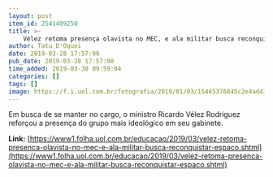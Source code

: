 ```yaml
---
layout: post
item_id: 2541409250
title: >-
    Vélez retoma presença olavista no MEC, e ala militar busca reconquistar espaço
author: Tatu D'Oquei
date: 2019-03-28 17:57:00
pub_date: 2019-03-28 17:57:00
time_added: 2019-03-30 09:59:04
categories: []
tags: []
image: https://f.i.uol.com.br/fotografia/2019/01/03/15465376845c2e4ad430f20_1546537684_3x2_rt.jpg
---
```


Em busca de se manter no cargo, o ministro Ricardo Vélez Rodriguez reforçou a presença do grupo mais ideológico em seu gabinete.

**Link:** [https://www1.folha.uol.com.br/educacao/2019/03/velez-retoma-presenca-olavista-no-mec-e-ala-militar-busca-reconquistar-espaco.shtml](https://www1.folha.uol.com.br/educacao/2019/03/velez-retoma-presenca-olavista-no-mec-e-ala-militar-busca-reconquistar-espaco.shtml)

